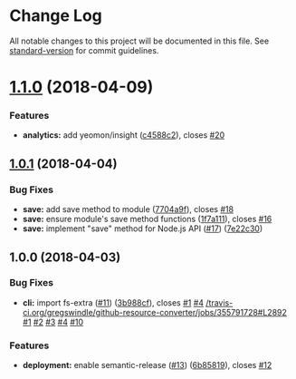 # Change Log

All notable changes to this project will be documented in this file. See [standard-version](https://github.com/conventional-changelog/standard-version) for commit guidelines.

<a name="1.1.0"></a>

# [1.1.0](https://github.com/gregswindle/github-resource-converter/compare/v1.0.1...v1.1.0) (2018-04-09)

### Features

* **analytics:** add yeomon/insight ([c4588c2](https://github.com/gregswindle/github-resource-converter/commit/c4588c2)), closes [#20](https://github.com/gregswindle/github-resource-converter/issues/20)

<a name="1.0.1"></a>

## [1.0.1](https://github.com/gregswindle/github-resource-converter/compare/v1.0.0...v1.0.1) (2018-04-04)

### Bug Fixes

- **save:** add save method to module ([7704a9f](https://github.com/gregswindle/github-resource-converter/commit/7704a9f)), closes [#18](https://github.com/gregswindle/github-resource-converter/issues/18)
- **save:** ensure module's save method functions ([1f7a111](https://github.com/gregswindle/github-resource-converter/commit/1f7a111)), closes [#16](https://github.com/gregswindle/github-resource-converter/issues/16)
- **save:** implement "save" method for Node.js API ([#17](https://github.com/gregswindle/github-resource-converter/issues/17)) ([7e22c30](https://github.com/gregswindle/github-resource-converter/commit/7e22c30))

<a name="1.0.0"></a>

## 1.0.0 (2018-04-03)

### Bug Fixes

- **cli:** import fs-extra ([#11](https://github.com/gregswindle/github-resource-converter/issues/11)) ([3b988cf](https://github.com/gregswindle/github-resource-converter/commit/3b988cf)), closes [#1](https://github.com/gregswindle/github-resource-converter/issues/1) [#4](https://github.com/gregswindle/github-resource-converter/issues/4) [/travis-ci.org/gregswindle/github-resource-converter/jobs/355791728#L2892](https://github.com//travis-ci.org/gregswindle/github-resource-converter/jobs/355791728/issues/L2892) [#1](https://github.com/gregswindle/github-resource-converter/issues/1) [#2](https://github.com/gregswindle/github-resource-converter/issues/2) [#3](https://github.com/gregswindle/github-resource-converter/issues/3) [#4](https://github.com/gregswindle/github-resource-converter/issues/4) [#10](https://github.com/gregswindle/github-resource-converter/issues/10)

### Features

- **deployment:** enable semantic-release ([#13](https://github.com/gregswindle/github-resource-converter/issues/13)) ([6b85819](https://github.com/gregswindle/github-resource-converter/commit/6b85819)), closes [#12](https://github.com/gregswindle/github-resource-converter/issues/12)
